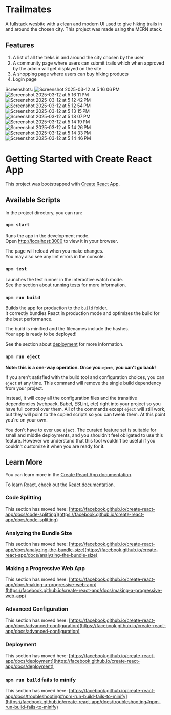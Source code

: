 # Trailmates
A fullstack wesbite with a clean and modern UI used to give hiking trails in and around the chosen city. This project was made using the MERN stack.

## Features
1. A list of all the treks in and around the city chosen by the user
2. A community page where users can submit trails which when approved by the admin will get displayed on the site
3. A shopping page where users can buy hiking products
4. Login page

Screenshots:
![Screenshot 2025-03-12 at 5 16 06 PM](https://github.com/user-attachments/assets/30766f56-1278-4318-870b-0e9c2102daee)
![Screenshot 2025-03-12 at 5 16 11 PM](https://github.com/user-attachments/assets/45c4c072-9df5-44e5-97c1-c39c3051e8b8)
![Screenshot 2025-03-12 at 5 12 42 PM](https://github.com/user-attachments/assets/7523712b-b3f6-4f17-9303-b6b6f327361b)
![Screenshot 2025-03-12 at 5 12 54 PM](https://github.com/user-attachments/assets/bcd7868a-cc69-4778-8b81-4fd45957e747)
![Screenshot 2025-03-12 at 5 13 15 PM](https://github.com/user-attachments/assets/3539ccdd-4820-4365-9498-3f649b8041f7)
![Screenshot 2025-03-12 at 5 18 07 PM](https://github.com/user-attachments/assets/cde29291-2771-4255-bd9a-4defa1f140d1)
![Screenshot 2025-03-12 at 5 14 19 PM](https://github.com/user-attachments/assets/c7b81898-6194-4c0b-9a4d-7543cc766ecb)
![Screenshot 2025-03-12 at 5 14 26 PM](https://github.com/user-attachments/assets/667f51bd-2a3f-4c10-b1f6-4a3e9eb6cbb2)
![Screenshot 2025-03-12 at 5 14 33 PM](https://github.com/user-attachments/assets/14479c3e-93b0-4dd0-9506-0604b2ddde46)
![Screenshot 2025-03-12 at 5 14 46 PM](https://github.com/user-attachments/assets/e8535e07-dec5-4858-be67-28b7d2c181ab)


# Getting Started with Create React App

This project was bootstrapped with [Create React App](https://github.com/facebook/create-react-app).

## Available Scripts

In the project directory, you can run:

### `npm start`

Runs the app in the development mode.\
Open [http://localhost:3000](http://localhost:3000) to view it in your browser.

The page will reload when you make changes.\
You may also see any lint errors in the console.

### `npm test`

Launches the test runner in the interactive watch mode.\
See the section about [running tests](https://facebook.github.io/create-react-app/docs/running-tests) for more information.

### `npm run build`

Builds the app for production to the `build` folder.\
It correctly bundles React in production mode and optimizes the build for the best performance.

The build is minified and the filenames include the hashes.\
Your app is ready to be deployed!

See the section about [deployment](https://facebook.github.io/create-react-app/docs/deployment) for more information.

### `npm run eject`

**Note: this is a one-way operation. Once you `eject`, you can't go back!**

If you aren't satisfied with the build tool and configuration choices, you can `eject` at any time. This command will remove the single build dependency from your project.

Instead, it will copy all the configuration files and the transitive dependencies (webpack, Babel, ESLint, etc) right into your project so you have full control over them. All of the commands except `eject` will still work, but they will point to the copied scripts so you can tweak them. At this point you're on your own.

You don't have to ever use `eject`. The curated feature set is suitable for small and middle deployments, and you shouldn't feel obligated to use this feature. However we understand that this tool wouldn't be useful if you couldn't customize it when you are ready for it.

## Learn More

You can learn more in the [Create React App documentation](https://facebook.github.io/create-react-app/docs/getting-started).

To learn React, check out the [React documentation](https://reactjs.org/).

### Code Splitting

This section has moved here: [https://facebook.github.io/create-react-app/docs/code-splitting](https://facebook.github.io/create-react-app/docs/code-splitting)

### Analyzing the Bundle Size

This section has moved here: [https://facebook.github.io/create-react-app/docs/analyzing-the-bundle-size](https://facebook.github.io/create-react-app/docs/analyzing-the-bundle-size)

### Making a Progressive Web App

This section has moved here: [https://facebook.github.io/create-react-app/docs/making-a-progressive-web-app](https://facebook.github.io/create-react-app/docs/making-a-progressive-web-app)

### Advanced Configuration

This section has moved here: [https://facebook.github.io/create-react-app/docs/advanced-configuration](https://facebook.github.io/create-react-app/docs/advanced-configuration)

### Deployment

This section has moved here: [https://facebook.github.io/create-react-app/docs/deployment](https://facebook.github.io/create-react-app/docs/deployment)

### `npm run build` fails to minify

This section has moved here: [https://facebook.github.io/create-react-app/docs/troubleshooting#npm-run-build-fails-to-minify](https://facebook.github.io/create-react-app/docs/troubleshooting#npm-run-build-fails-to-minify)
